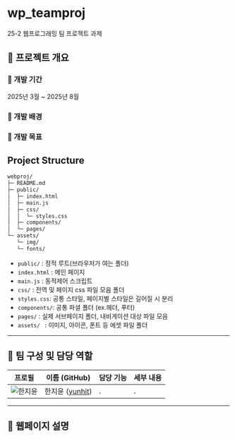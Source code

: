 # wp_teamproj
25-2 웹프로그래밍 팀 프로젝트 과제

## 📌 프로젝트 개요

### 🔹 개발 기간
2025년 3월 ~ 2025년 8월

### 🔹 개발 배경

### 🔹 개발 목표

## Project Structure

```bash
webproj/
├─ README.md
├─ public/
│  ├─ index.html
│  ├─ main.js
│  ├─ css/
│  │  └─ styles.css
│  ├─ components/      
│  └─ pages/          
└─ assets/
   └─ img/
   └─ fonts/             
```

- `public/` : 정적 루트(브라우저가 여는 폴더)
- `index.html` : 메인 페이지
- `main.js` : 동적제어 스크립트
- `css/` : 전역 및 페이지 css 파일 모음 폴더
- `styles.css`: 공통 스타일, 페이지별 스타일은 길어질 시 분리
- `components/`: 공통 파셜 폴더 (ex.헤더, 푸터)
- `pages/` : 실제 서브페이지 폴더, 내비게이션 대상 파일 모음
- `assets/ ` : 이미지, 아이콘, 폰트 등 에셋 파일 폴더

---

## 👥 팀 구성 및 담당 역할

| 프로필 | 이름 (GitHub) | 담당 기능 | 세부 내용 |
|--------|---------------|-----------|-----------|
| ![한지윤](https://github.com/yunhit.png) | 한지윤 ([yunhit](https://github.com/yunhit)) | . | .|

---

## 🧩 웹페이지 설명


